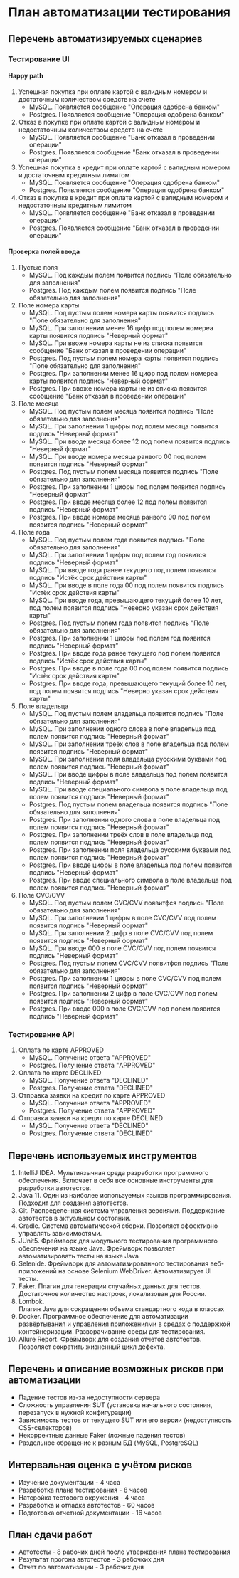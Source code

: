 # План автоматизации тестирования

## Перечень автоматизируемых сценариев
### Тестирование UI
#### Happy path
1. Успешная покупка при оплате картой с валидным номером и достаточным количеством средств на счете
   - MySQL. Появляется сообщение "Операция одобрена банком"
   - Postgres. Появляется сообщение "Операция одобрена банком"
2. Отказ в покупке при оплате картой с валидным номером и недостаточным количеством средств на счете
   - MySQL. Появляется сообщение "Банк отказал в проведении операции"
   - Postgres. Появляется сообщение "Банк отказал в проведении операции"
3. Успешная покупка в кредит при оплате картой с валидным номером и достаточным кредитным лимитом
   - MySQL. Появляется сообщение "Операция одобрена банком"
   - Postgres. Появляется сообщение "Операция одобрена банком"
4. Отказ в покупке в кредит при оплате картой с валидным номером и недостаточным кредитным лимитом
   - MySQL. Появляется сообщение "Банк отказал в проведении операции"
   - Postgres. Появляется сообщение "Банк отказал в проведении операции"
#### Проверка полей ввода
1. Пустые поля
   - MySQL. Под каждым полем появится подпись "Поле обязательно для заполнения"
   - Postgres. Под каждым полем появится подпись "Поле обязательно для заполнения"
2. Поле номера карты
   - MySQL. Под пустым полем номера карты появится подпись "Поле обязательно для заполнения"
   - MySQL. При заполнении менее 16 цифр под полем номереа карты появится подпись "Неверный формат"
   - MySQL. При ввоже номера карты не из списка появится сообщение "Банк отказал в проведении операции"
   - Postgres. Под пустым полем номера карты появится подпись "Поле обязательно для заполнения"
   - Postgres. При заполнении менее 16 цифр под полем номереа карты появится подпись "Неверный формат"
   - Postgres. При ввоже номера карты не из списка появится сообщение "Банк отказал в проведении операции"
3. Поле месяца
   - MySQL. Под пустым полем месяца появится подпись "Поле обязательно для заполнения"
   - MySQL. При заполнении 1 цифры под полем месяца появится подпись "Неверный формат"
   - MySQL. При вводе месяца более 12 под полем появится подпись "Неверный формат"
   - MySQL. При вводе номера месяца ранвого 00 под полем появится подпись "Неверный формат"
   - Postgres. Под пустым полем месяца появится подпись "Поле обязательно для заполнения"
   - Postgres. При заполнении 1 цифры под полем появится подпись "Неверный формат"
   - Postgres. При вводе месяца более 12 под полем появится подпись "Неверный формат"
   - Postgres. При вводе номера месяца ранвого 00 под полем появится подпись "Неверный формат"
4. Поле года
   - MySQL. Под пустым полем года появится подпись "Поле обязательно для заполнения"
   - MySQL. При заполнении 1 цифры под полем год появится подпись "Неверный формат"
   - MySQL. При вводе года ранее текущего под полем появится подпись "Истёк срок действия карты"
   - MySQL. При вводе в поле года 00 под полем появится подпись "Истёк срок действия карты"
   - MySQL. При вводе года, превышающего текущий более 10 лет, под полем появится подпись "Неверно указан срок действия карты"
   - Postgres. Под пустым полем года появится подпись "Поле обязательно для заполнения"
   - Postgres. При заполнении 1 цифры под полем год появится подпись "Неверный формат"
   - Postgres. При вводе года ранее текущего под полем появится подпись "Истёк срок действия карты"
   - Postgres. При вводе в поле года 00 под полем появится подпись "Истёк срок действия карты"
   - Postgres. При вводе года, превышающего текущий более 10 лет, под полем появится подпись "Неверно указан срок действия карты"
5. Поле владельца
   - MySQL. Под пустым полем владельца появится подпись "Поле обязательно для заполнения"
   - MySQL. При заполнении одного слова в поле владельца под полем появится подпись "Неверный формат"
   - MySQL. При заполнении треёх слов в поле владельца под полем появится подпись "Неверный формат"
   - MySQL. При заполнении поля владельца русскими буквами под полем появится подпись "Неверный формат"
   - MySQL. При вводе цифры в поле владельца под полем появится подпись "Неверный формат"
   - MySQL. При вводе специального символа в поле владельца под полем появится подпись "Неверный формат"
   - Postgres. Под пустым полем владельца появится подпись "Поле обязательно для заполнения"
   - Postgres. При заполнении одного слова в поле владельца под полем появится подпись "Неверный формат"
   - Postgres. При заполнении треёх слов в поле владельца под полем появится подпись "Неверный формат"
   - Postgres. При заполнении поля владельца русскими буквами под полем появится подпись "Неверный формат"
   - Postgres. При вводе цифры в поле владельца под полем появится подпись "Неверный формат"
   - Postgres. При вводе специального символа в поле владельца под полем появится подпись "Неверный формат"
6. Поле CVC/CVV
   - MySQL. Под пустым полем CVC/CVV появитфся подпись "Поле обязательно для заполнения"
   - MySQL. При заполнении 1 цифры в поле CVC/CVV под полем появится подпись "Неверный формат"
   - MySQL. При заполнении 2 цифр в поле CVC/CVV под полем появится подпись "Неверный формат"
   - MySQL. При вводе 000 в поле CVC/CVV под полем появится подпись "Неверный формат"
   - Postgres. Под пустым полем CVC/CVV появитфся подпись "Поле обязательно для заполнения"
   - Postgres. При заполнении 1 цифры в поле CVC/CVV под полем появится подпись "Неверный формат"
   - Postgres. При заполнении 2 цифр в поле CVC/CVV под полем появится подпись "Неверный формат"
   - Postgres. При вводе 000 в поле CVC/CVV под полем появится подпись "Неверный формат"
### Тестирование API
1. Оплата по карте APPROVED
   - MySQL. Получение ответа "APPROVED"
   - Postgres. Получение ответа "APPROVED"
2. Оплата по карте DECLINED
   - MySQL. Получение ответа "DECLINED"
   - Postgres. Получение ответа "DECLINED"
3. Отправка заявки на кредит по карте APPROVED
   - MySQL. Получение ответа "APPROVED"
   - Postgres. Получение ответа "APPROVED"
4. Отправка заявки на кредит по карте DECLINED
   - MySQL. Получение ответа "DECLINED"
   - Postgres. Получение ответа "DECLINED"
## Перечень используемых инструментов
1. IntelliJ IDEA. 
Мультиязычная среда разработки программного обеспечения. Включает в себя все основные инструменты для разработки автотестов.
2. Java 11. 
Один из наиболее используемых языков программирования. Подходит для создания автотестов.
3. Git. 
Распределенная система управления версиями. Поддержание автотестов в актуальном состоянии.
4. Gradle. 
Система автоматической сборки. Позволяет эффективно управлять зависимостями.
5. JUnit5. 
Фреймворк для модульного тестирования программного обеспечения на языке Java. Фреймворк позволяет автоматизировать тесты на языке Java
6. Selenide. 
Фреймворк для автоматизированного тестирования веб-приложений на основе Selenium WebDriver. Автоматизирует UI тесты.
7. Faker. 
Плагин для генерации случайных данных для тестов. Достаточное количество настроек, локализован для России.
8. Lombok.  
Плагин Java для сокращения объема стандартного кода в классах
9. Docker. 
Программное обеспечение для автоматизации развёртывания и управления приложениями в средах с поддержкой контейнеризации. Разворачивание среды для тестирования.
10. Allure Report. 
Фреймворк для создания отчетов автотестов. Позволяет сократить жизненный цикл дефекта.

## Перечень и описание возможных рисков при автоматизации

* Падение тестов из-за недоступности сервера
* Сложность управления SUT (установка начального состояния, перезапуск в нужной конфигурации)
* Зависимость тестов от текущего SUT или его версии (недоступность CSS-селекторов)
* Некорректные данные Faker (ложные падения тестов)
* Раздельное обращение к разным БД (MySQL, PostgreSQL)

## Интервальная оценка с учётом рисков

* Изучение документации - 4 часа
* Разработка плана тестирования - 8 часов
* Натсройка тестового окружения - 4 часа
* Разработка и отладка автотестов - 60 часов
* Подготовка отчетной документации - 16 часов

## План сдачи работ

* Автотесты - 8 рабочих дней после утверждения плана тестирования
* Результат прогона автотестов - 3 рабочких дня
* Отчет по автоматизации - 3 рабочих дня